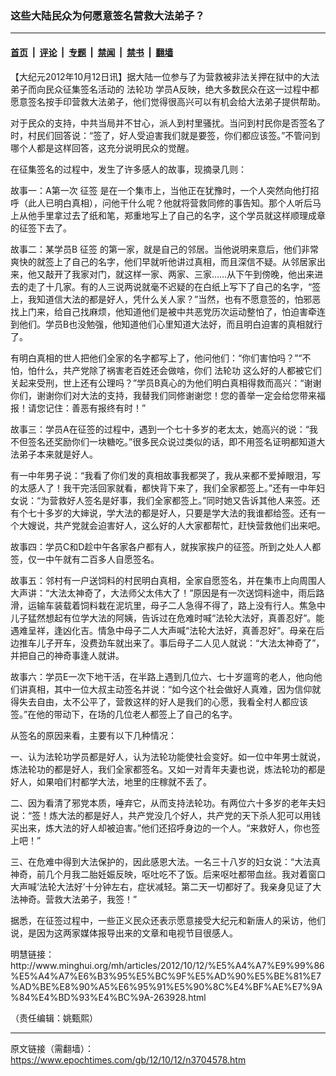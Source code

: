 ### 这些大陆民众为何愿意签名营救大法弟子？

---

#### [首页](../../../..?n3704578) &nbsp;|&nbsp; [评论](../../../../../epoch-comment?n3704578) &nbsp;|&nbsp; [专题](../../../../../epoch-special?n3704578) &nbsp;|&nbsp; [禁闻](../../../../../epoch-news?n3704578) &nbsp;|&nbsp; [禁书](../../../../../books?n3704578) &nbsp;|&nbsp; [翻墙](https://github.com/gfw-breaker/nogfw/blob/master/README.md?n3704578)


<div class="post_content" id="artbody" itemprop="articleBody">
 <!-- article content begin -->
 <p>
  【大纪元2012年10月12日讯】据大陆一位参与了为营救被非法关押在狱中的大法弟子而向民众征集签名活动的
  <ok href="https://www.epochtimes.com/gb/tag/%E6%B3%95%E8%BD%AE%E5%8A%9F.html">
   法轮功
  </ok>
  学员A反映，绝大多数民众在这一过程中都愿意签名按手印营救大法弟子，他们觉得很高兴可以有机会给大法弟子提供帮助。
 </p>
 <p>
  对于民众的支持，中共当局并不甘心，派人到村里骚扰。当问到村民你是否签名了时，村民们回答说：“签了，好人受迫害我们就是要签，你们都应该签。”不管问到哪个人都是这样回答，这充分说明民众的觉醒。
 </p>
 <p>
  在征集签名的过程中，发生了许多感人的故事，现摘录几则：
 </p>
 <p>
  故事一：A第一次
  <ok href="https://www.epochtimes.com/gb/tag/%E5%BE%81%E7%AD%BE.html">
   征签
  </ok>
  是在一个集市上，当他正在犹豫时，一个人突然向他打招呼（此人已明白真相），问他干什么呢？他就将营救同修的事告知。那个人听后马上从他手里拿过去了纸和笔，郑重地写上了自己的名字，这个学员就这样顺理成章的征签下去了。
 </p>
 <p>
  故事二：某学员B
  <ok href="https://www.epochtimes.com/gb/tag/%E5%BE%81%E7%AD%BE.html">
   征签
  </ok>
  的第一家，就是自己的邻居。当他说明来意后，他们非常爽快的就签上了自己的名字，他们早就听他讲过真相，而且深信不疑。从邻居家出来，他又敲开了我家对门，就这样一家、两家、三家……从下午到傍晚，他出来进去的走了十几家。有的人三说两说就毫不迟疑的在白纸上写下了自己的名字，“签上，我知道信大法的都是好人，凭什么关人家？”当然，也有不愿意签的，怕邪恶找上门来，给自己找麻烦，他知道他们是被中共恶党历次运动整怕了，怕迫害牵连到他们。学员B也没勉强，他知道他们心里知道大法好，而且明白迫害的真相就行了。
 </p>
 <p>
  有明白真相的世人把他们全家的名字都写上了，他问他们：“你们害怕吗？”“不怕，怕什么，共产党除了祸害老百姓还会做啥，你们
  <ok href="https://www.epochtimes.com/gb/tag/%E6%B3%95%E8%BD%AE%E5%8A%9F.html">
   法轮功
  </ok>
  这么好的人都被它们关起来受刑，世上还有公理吗？”学员B真心的为他们明白真相得救而高兴：“谢谢你们，谢谢你们对大法的支持，我替我们同修谢谢您！您的善举一定会给您带来福报！请您记住：善恶有报终有时！”
 </p>
 <p>
  故事三：学员A在征签的过程中，遇到一个七十多岁的老太太，她高兴的说：“我不但签名还奖励你们一块糖吃。”很多民众说过类似的话，即不用签名证明都知道大法弟子本来就是好人。
 </p>
 <p>
  有一中年男子说：“我看了你们发的真相故事我都哭了，我从来都不爱掉眼泪，写的太感人了！我干完活回家就看，都快背下来了，我们全家都签上。”还有一中年妇女说：“为营救好人签名是好事，我们全家都签上。”同时她又告诉其他人来签。还有个七十多岁的大婶说，学大法的都是好人，只要是学大法的我谁都给签。还有一个大嫂说，共产党就会迫害好人，这么好的人大家都帮忙，赶快营救他们出来吧。
 </p>
 <p>
  故事四：学员C和D趁中午各家各户都有人，就挨家挨户的征签。所到之处人人都签，仅一中午就有二百多人自愿签名。
 </p>
 <p>
  故事五：邻村有一户送饲料的村民明白真相，全家自愿签名，并在集市上向周围人大声讲：“大法太神奇了，大法师父太伟大了！”原因是有一次送饲料途中，雨后路滑，运输车装载着饲料栽在泥坑里，母子二人急得不得了，路上没有行人。焦急中儿子猛然想起有位学大法的阿姨，告诉过在危难时喊“法轮大法好，真善忍好”。能遇难呈祥，逢凶化吉。情急中母子二人大声喊“法轮大法好，真善忍好”。母亲在后边推车儿子开车，没费劲车就出来了。事后母子二人见人就说：“大法太神奇了”，并把自己的神奇事逢人就讲。
 </p>
 <p>
  故事六：学员E一次下地干活，在半路上遇到几位六、七十岁遛弯的老人，他向他们讲真相，其中一位大叔主动签名并说：“如今这个社会做好人真难，因为信仰就得失去自由，太不公平了，营救这样的好人是我们的心愿，我看全村人都应该签。”在他的带动下，在场的几位老人都签上了自己的名字。
 </p>
 <p>
  从签名的原因来看，主要有以下几种情况：
 </p>
 <p>
  一、认为法轮功学员都是好人，认为法轮功能使社会变好。如一位中年男士就说，炼法轮功的都是好人，我们全家都签名。又如一对青年夫妻也说，炼法轮功的都是好人，如果咱们村都学大法，地里的庄稼就不丢了。
 </p>
 <p>
  二、因为看清了邪党本质，唾弃它，从而支持法轮功。有两位六十多岁的老年夫妇说：“签！炼大法的都是好人，共产党没几个好人，共产党的天下杀人犯可以用钱买出来，炼大法的好人却被迫害。”他们还招呼身边的一个人。“来救好人，你也签上吧！”
 </p>
 <p>
  三、在危难中得到大法保护的，因此感恩大法。一名三十八岁的妇女说：“大法真神奇，前几个月我二胎妊娠反映，呕吐吃不了饭。后来呕吐都带血丝。我对着窗口大声喊‘法轮大法好’十分钟左右，症状减轻。第二天一切都好了。我亲身见证了大法神奇。营救大法弟子，我签！”
 </p>
 <p>
  据悉，在征签过程中，一些正义民众还表示愿意接受大纪元和新唐人的采访，他们说，是因为这两家媒体报导出来的文章和电视节目很感人。
 </p>
 <p>
  明慧链接：
  <br/>
  http://www.minghui.org/mh/articles/2012/10/12/%E5%A4%A7%E9%99%86%E5%A4%A7%E6%B3%95%E5%BC%9F%E5%AD%90%E5%BE%81%E7%AD%BE%E8%90%A5%E6%95%91%E5%90%8C%E4%BF%AE%E7%9A%84%E4%BD%93%E4%BC%9A-263928.html
 </p>
 <p>
  （责任编辑：姚甄熙）
 </p>
 <!-- article content end -->
 <div id="below_article_ad">
 </div>
</div>


---

原文链接（需翻墙）：https://www.epochtimes.com/gb/12/10/12/n3704578.htm